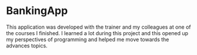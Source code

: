 # BankingApp

This application was developed with the trainer and my colleagues at one of the courses I finished. I learned a lot during this project and this opened up my perspectives of programming and helped me move towards the advances topics.
